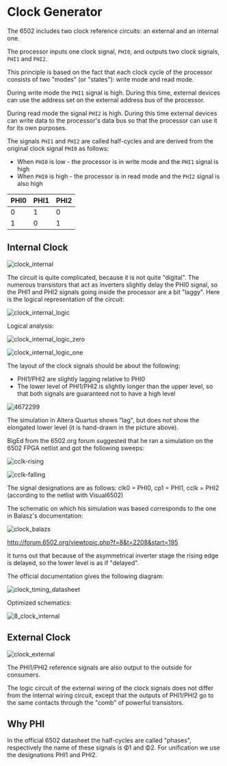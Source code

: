# Clock Generator

The 6502 includes two clock reference circuits: an external and an internal one.

The processor inputs one clock signal, `PHI0`, and outputs two clock signals, `PHI1` and `PHI2`.

This principle is based on the fact that each clock cycle of the processor consists of two "modes" (or "states"): write mode and read mode.

During write mode the `PHI1` signal is high. During this time, external devices can use the address set on the external address bus of the processor.

During read mode the signal `PHI2` is high. During this time external devices can write data to the processor's data bus so that the processor can use it for its own purposes.

The signals `PHI1` and `PHI2` are called half-cycles and are derived from the original clock signal `PHI0` as follows:
- When `PHI0` is low - the processor is in write mode and the `PHI1` signal is high
- When `PHI0` is high - the processor is in read mode and the `PHI2` signal is also high

|PHI0|PHI1|PHI2|
|---|---|---|
|0|1|0|
|1|0|1|

## Internal Clock

![clock_internal](/BreakingNESWiki/imgstore/6502/clock_internal.jpg)

The circuit is quite complicated, because it is not quite "digital". The numerous transistors that act as inverters slightly delay the PHI0 signal, so the PHI1 and PHI2 signals going inside the processor are a bit "laggy". Here is the logical representation of the circuit:

![clock_internal_logic](/BreakingNESWiki/imgstore/6502/clock_internal_logic.jpg)

Logical analysis:

![clock_internal_logic_zero](/BreakingNESWiki/imgstore/6502/clock_internal_logic_zero.jpg)

![clock_internal_logic_one](/BreakingNESWiki/imgstore/6502/clock_internal_logic_one.jpg)

The layout of the clock signals should be about the following:
- PHI1/PHI2 are slightly lagging relative to PHI0
- The lower level of PHI1/PHI2 is slightly longer than the upper level, so that both signals are guaranteed not to have a high level

![4672299](/BreakingNESWiki/imgstore/6502/4672299.png)

The simulation in Altera Quartus shows "lag", but does not show the elongated lower level (it is hand-drawn in the picture above).

BigEd from the 6502.org forum suggested that he ran a simulation on the 6502 FPGA netlist and got the following sweeps:

![cclk-rising](/BreakingNESWiki/imgstore/6502/waves/cclk-rising.png)

![cclk-falling](/BreakingNESWiki/imgstore/6502/waves/cclk-falling.png)

The signal designations are as follows: clk0 = PHI0, cp1 = PHI1, cclk = PHI2 (according to the netlist with Visual6502)

The schematic on which his simulation was based corresponds to the one in Balasz's documentation:

![clock_balazs](/BreakingNESWiki/imgstore/6502/clock_balazs.png)

http://forum.6502.org/viewtopic.php?f=8&t=2208&start=195

It turns out that because of the asymmetrical inverter stage the rising edge is delayed, so the lower level is as if "delayed".

The official documentation gives the following diagram:

![clock_timing_datasheet](/BreakingNESWiki/imgstore/6502/clock_timing_datasheet.jpg)

Optimized schematics:

![8_clock_internal](/BreakingNESWiki/imgstore/6502/ttlworks/8_clock_internal.png)

## External Clock

![clock_external](/BreakingNESWiki/imgstore/6502/clock_external.jpg)

The PHI1/PHI2 reference signals are also output to the outside for consumers.

The logic circuit of the external wiring of the clock signals does not differ from the internal wiring circuit, except that the outputs of PHI1/PHI2 go to the same contacts through the "comb" of powerful transistors.

## Why PHI

In the official 6502 datasheet the half-cycles are called "phases", respectively the name of these signals is Φ1 and Φ2. For unification we use the designations PHI1 and PHI2.
